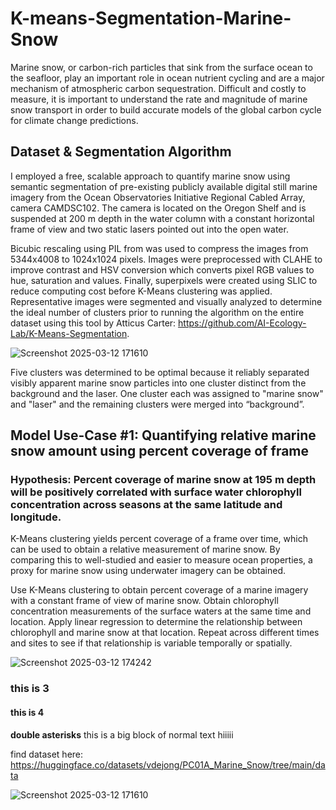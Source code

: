 # K-means-Segmentation-Marine-Snow
Marine snow, or carbon-rich particles that sink from the surface ocean to the seafloor, play an important role in ocean nutrient cycling and are a major mechanism of atmospheric carbon sequestration. Difficult and costly to measure, it is important to understand the rate and magnitude of marine snow transport in order to build accurate models of the global carbon cycle for climate change predictions.


## Dataset & Segmentation Algorithm
I employed a free, scalable approach to quantify marine snow using semantic segmentation of pre-existing publicly available digital still marine imagery from the Ocean Observatories Initiative Regional Cabled Array, camera CAMDSC102. The camera is located on the Oregon Shelf and is suspended at 200 m depth in the water column with a constant horizontal frame of view and two static lasers pointed out into the open water.

Bicubic rescaling using PIL from was used to compress the images from 5344x4008 to  1024x1024 pixels. Images were preprocessed with CLAHE to improve contrast and HSV conversion which converts pixel RGB values to hue, saturation and values. Finally, superpixels were created using SLIC to reduce computing cost before K-Means clustering was applied. Representative images were segmented and visually analyzed to determine the ideal number of clusters prior to running the algorithm on the entire dataset using this tool by Atticus Carter: https://github.com/AI-Ecology-Lab/K-Means-Segmentation.

![Screenshot 2025-03-12 171610](https://github.com/user-attachments/assets/81a4e8e0-5b05-4dce-90cd-9ee8a0c26e6a)

Five clusters was determined to be optimal because it reliably separated visibly apparent marine snow particles into one cluster distinct from the background and the laser. One cluster each was assigned to "marine snow" and "laser" and the remaining clusters were merged into “background”.


## Model Use-Case #1: Quantifying relative marine snow amount using percent coverage of frame 

### Hypothesis: Percent coverage of marine snow at 195 m depth will be positively correlated with surface water chlorophyll concentration across seasons at the same latitude and longitude. 
K-Means clustering yields percent coverage of a frame over time, which can be used to obtain a relative measurement of marine snow. By comparing this to well-studied and easier to measure ocean properties, a proxy for marine snow using underwater imagery can be obtained.

Use K-Means clustering to obtain percent coverage of a marine imagery with a constant frame of view of marine snow. Obtain chlorophyll concentration measurements of the surface waters at the same time and location. Apply linear regression to determine the relationship between chlorophyll and marine snow at that location. Repeat across different times and sites to see if that relationship is variable temporally or spatially.

![Screenshot 2025-03-12 174242](https://github.com/user-attachments/assets/12cc7982-879c-4105-a957-9c19399cf24a)






### this is 3 
 #### this is 4






 **double asterisks**
 this is a big block of normal text hiiiii


 find dataset here: https://huggingface.co/datasets/vdejong/PC01A_Marine_Snow/tree/main/data
 
![Screenshot 2025-03-12 171610](https://github.com/user-attachments/assets/81a4e8e0-5b05-4dce-90cd-9ee8a0c26e6a)
